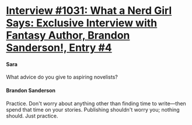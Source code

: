 # [Interview #1031: What a Nerd Girl Says: Exclusive Interview with Fantasy Author, Brandon Sanderson!, Entry #4](https://www.theoryland.com/intvmain.php?i=1031#4)

#### Sara

What advice do you give to aspiring novelists?

#### Brandon Sanderson

Practice. Don't worry about anything other than finding time to write—then spend that time on your stories. Publishing shouldn't worry you; nothing should. Just practice.

